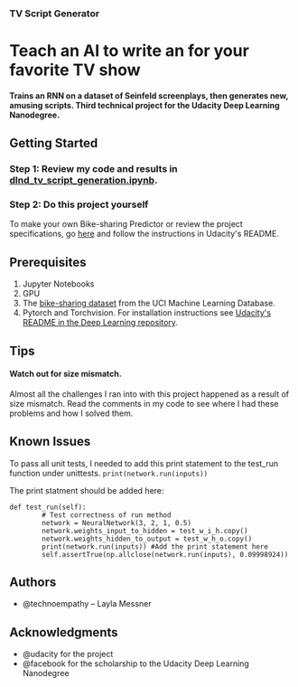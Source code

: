### TV Script Generator
# Teach an AI to write an for your favorite TV show

#### Trains an RNN on a dataset of Seinfeld screenplays, then generates new, amusing scripts. Third technical project for the Udacity Deep Learning Nanodegree.

## Getting Started
### Step 1: Review my code and results in [dlnd_tv_script_generation.ipynb](https://github.com/technoempathy/tv_script_generator/blob/master/dlnd_tv_script_generation.ipynb "Title").

### Step 2: Do this project yourself
To make your own Bike-sharing Predictor or review the project specifications, go [here](https://github.com/udacity/deep-learning-v2-pytorch/tree/master/project-bikesharing "Title") and follow the instructions in Udacity's README.

## Prerequisites
1. Jupyter Notebooks
2. GPU
3. The [bike-sharing dataset](https://archive.ics.uci.edu/ml/datasets/Bike+Sharing+Dataset) from the UCI Machine Learning Database. 
4.	Pytorch and Torchvision. For installation instructions see [Udacity's README in the Deep Learning repository](https://github.com/udacity/deep-learning-v2-pytorch "Title").

## Tips
#### Watch out for size mismatch. 
Almost all the challenges I ran into with this project happened as a result of size mismatch. Read the comments in my code to see where I had these problems and how I solved them.

## Known Issues
To pass all unit tests, I needed to add this print statement to the test_run function under unittests.
`print(network.run(inputs))`

The print statment should be added here:
```
def test_run(self):
        # Test correctness of run method
        network = NeuralNetwork(3, 2, 1, 0.5)
        network.weights_input_to_hidden = test_w_i_h.copy()
        network.weights_hidden_to_output = test_w_h_o.copy()
        print(network.run(inputs)) #Add the print statement here
        self.assertTrue(np.allclose(network.run(inputs), 0.09998924))
 ```

## Authors
- @technoempathy – Layla Messner 

## Acknowledgments
-	@udacity for the project
-	@facebook for the scholarship to the Udacity Deep Learning Nanodegree
